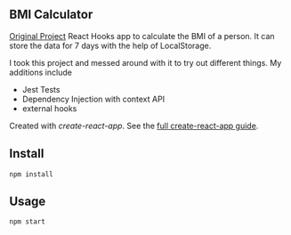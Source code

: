## BMI Calculator

[Original Project](https://github.com/GermaVinsmoke/bmi-calculator) React Hooks
app to calculate the BMI of a person. It can store the data for 7 days with the
help of LocalStorage.

I took this project and messed around with it to try out different things. My
additions include

-   Jest Tests
-   Dependency Injection with context API
-   external hooks

Created with _create-react-app_. See the
[full create-react-app guide](https://github.com/facebookincubator/create-react-app/blob/master/packages/react-scripts/template/README.md).

## Install

`npm install`

## Usage

`npm start`
